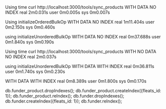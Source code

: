 Using time curl http://localhost:3000/tools/sync_products 
WITH DATA NO INDEX
real	2m0.031s
user	0m0.005s
sys	0m0.007s

Using initializeOrderedBulkOp
WITH DATA NO INDEX
real	1m11.404s
user	0m2.150s
sys	0m0.460s

using initializeUnorderedBulkOp
WITH DATA NO INDEX
real	0m37.688s
user	0m1.840s
sys	0m0.190s


Using time curl http://localhost:3000/tools/sync_products 
WITH NO DATA NO INDEX
real	2m0.037s


using initializeUnorderedBulkOp
WITH DATA WITH INDEX
real	0m36.811s
user	0m1.740s
sys	0m0.230s


WITH DATA WITH INDEX
real	0m8.389s
user	0m1.800s
sys	0m0.170s


db.funder_product.dropIndexes();
db.funder_product.createIndex({fleats_id: 1});
db.funder_product.reIndex();
db.funder.dropIndexes();
db.funder.createIndex({fleats_id: 1});
db.funder.reIndex();

